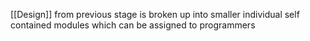 [[Design]] from previous stage is broken up into smaller individual self contained modules which can be assigned to programmers